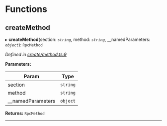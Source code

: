 

# Functions

<a id="createmethod"></a>

##  createMethod

▸ **createMethod**(section: *`string`*, method: *`string`*, __namedParameters: *`object`*): `RpcMethod`

*Defined in [create/method.ts:9](https://github.com/polkadot-js/api/blob/fb528d0/packages/type-jsonrpc/src/create/method.ts#L9)*

**Parameters:**

| Param | Type |
| ------ | ------ |
| section | `string` |
| method | `string` |
| __namedParameters | `object` |

**Returns:** `RpcMethod`

___

